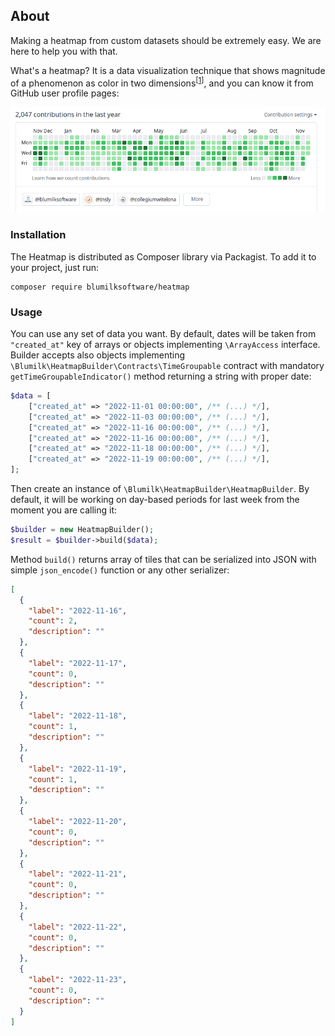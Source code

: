 ## About
Making a heatmap from custom datasets should be extremely easy. We are here to help you with that.

What's a heatmap? It is a data visualization technique that shows magnitude of a phenomenon as color in two dimensions<sup>[[1](https://en.wikipedia.org/wiki/Heat_map)]</sup>, and you can know it from GitHub user profile pages:

![./docs/github.png](./docs/github.png)

### Installation
The Heatmap is distributed as Composer library via Packagist. To add it to your project, just run:
```
composer require blumilksoftware/heatmap
```

### Usage
You can use any set of data you want. By default, dates will be taken from `"created_at"` key of arrays or objects implementing `\ArrayAccess` interface. Builder accepts also objects implementing `\Blumilk\HeatmapBuilder\Contracts\TimeGroupable` contract with mandatory `getTimeGroupableIndicator()` method returning a string with proper date:
```php
$data = [
    ["created_at" => "2022-11-01 00:00:00", /** (...) */],
    ["created_at" => "2022-11-03 00:00:00", /** (...) */],
    ["created_at" => "2022-11-16 00:00:00", /** (...) */],
    ["created_at" => "2022-11-16 00:00:00", /** (...) */],
    ["created_at" => "2022-11-18 00:00:00", /** (...) */],
    ["created_at" => "2022-11-19 00:00:00", /** (...) */],
];
```

Then create an instance of `\Blumilk\HeatmapBuilder\HeatmapBuilder`. By default, it will be working on day-based periods for last week from the moment you are calling it:
```php
$builder = new HeatmapBuilder();
$result = $builder->build($data);
```

Method `build()` returns array of tiles that can be serialized into JSON with simple `json_encode()` function or any other serializer: 
```json
[
  {
    "label": "2022-11-16",
    "count": 2,
    "description": ""
  },
  {
    "label": "2022-11-17",
    "count": 0,
    "description": ""
  },
  {
    "label": "2022-11-18",
    "count": 1,
    "description": ""
  },
  {
    "label": "2022-11-19",
    "count": 1,
    "description": ""
  },
  {
    "label": "2022-11-20",
    "count": 0,
    "description": ""
  },
  {
    "label": "2022-11-21",
    "count": 0,
    "description": ""
  },
  {
    "label": "2022-11-22",
    "count": 0,
    "description": ""
  },
  {
    "label": "2022-11-23",
    "count": 0,
    "description": ""
  }
]
```
